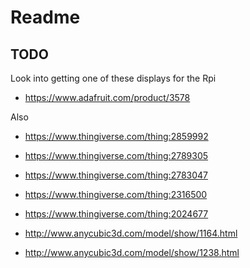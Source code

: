 # Readme

## TODO

Look into getting one of these displays for the Rpi

  * https://www.adafruit.com/product/3578

Also

  * https://www.thingiverse.com/thing:2859992
  * https://www.thingiverse.com/thing:2789305
  * https://www.thingiverse.com/thing:2783047

  * https://www.thingiverse.com/thing:2316500


  * https://www.thingiverse.com/thing:2024677

  * http://www.anycubic3d.com/model/show/1164.html

  * http://www.anycubic3d.com/model/show/1238.html
